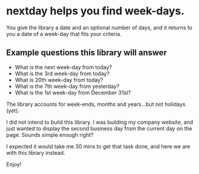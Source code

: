 # nextday helps you find week-days.

You give the library a date and an optional number of days, and it returns to you a date of a week-day that fits your criteria.

<h2>Example questions this library will answer</h2>

- What is the next week-day from today?
- What is the 3rd week-day from today?
- What is 20th week-day from today?
- What is the 7th week-day from yesterday?
- What is the 1st week-day from December 31st?

The library accounts for week-ends, months and years...but not holidays (yet).

I did not intend to build this library.  I was building my company website, and just wanted to display the second business day from the current day on the page.  Sounds simple enough right?

I expected it would take me 30 mins to get that task done, and here we are with this library instead.

Enjoy!
